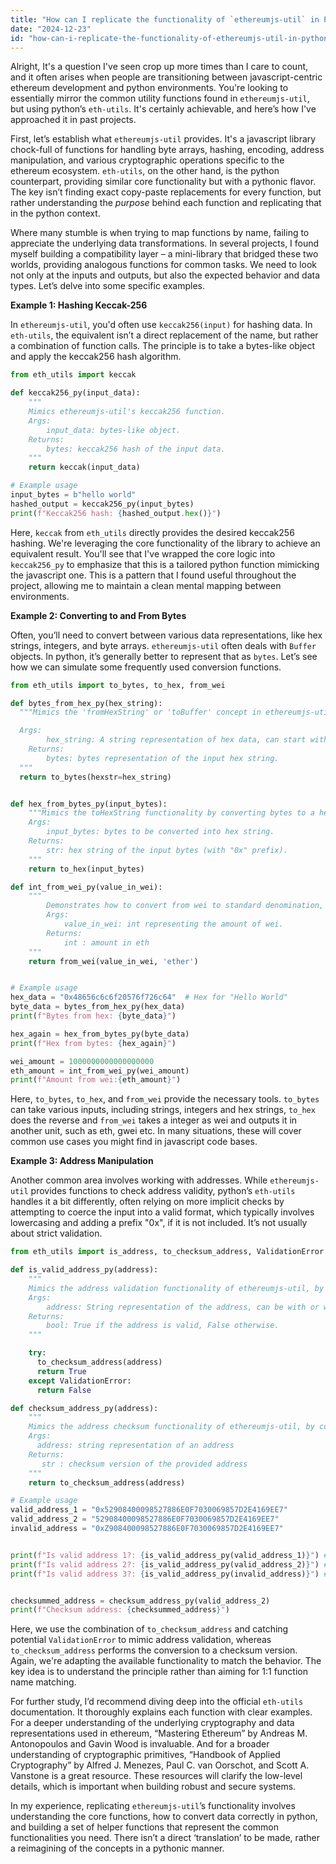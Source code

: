 ```yaml
---
title: "How can I replicate the functionality of `ethereumjs-util` in Python using `eth-utils`?"
date: "2024-12-23"
id: "how-can-i-replicate-the-functionality-of-ethereumjs-util-in-python-using-eth-utils"
---
```


Alright,  It's a question I've seen crop up more times than I care to count, and it often arises when people are transitioning between javascript-centric ethereum development and python environments. You're looking to essentially mirror the common utility functions found in `ethereumjs-util`, but using python’s `eth-utils`. It's certainly achievable, and here’s how I've approached it in past projects.

First, let’s establish what `ethereumjs-util` provides. It's a javascript library chock-full of functions for handling byte arrays, hashing, encoding, address manipulation, and various cryptographic operations specific to the ethereum ecosystem. `eth-utils`, on the other hand, is the python counterpart, providing similar core functionality but with a pythonic flavor. The key isn’t finding exact copy-paste replacements for every function, but rather understanding the *purpose* behind each function and replicating that in the python context.

Where many stumble is when trying to map functions by name, failing to appreciate the underlying data transformations. In several projects, I found myself building a compatibility layer – a mini-library that bridged these two worlds, providing analogous functions for common tasks. We need to look not only at the inputs and outputs, but also the expected behavior and data types. Let’s delve into some specific examples.

**Example 1: Hashing Keccak-256**

In `ethereumjs-util`, you'd often use `keccak256(input)` for hashing data. In `eth-utils`, the equivalent isn’t a direct replacement of the name, but rather a combination of function calls. The principle is to take a bytes-like object and apply the keccak256 hash algorithm.

```python
from eth_utils import keccak

def keccak256_py(input_data):
    """
    Mimics ethereumjs-util's keccak256 function.
    Args:
        input_data: bytes-like object.
    Returns:
        bytes: keccak256 hash of the input data.
    """
    return keccak(input_data)

# Example usage
input_bytes = b"hello world"
hashed_output = keccak256_py(input_bytes)
print(f"Keccak256 hash: {hashed_output.hex()}")
```

Here, `keccak` from `eth_utils` directly provides the desired keccak256 hashing. We're leveraging the core functionality of the library to achieve an equivalent result. You'll see that I've wrapped the core logic into `keccak256_py` to emphasize that this is a tailored python function mimicking the javascript one. This is a pattern that I found useful throughout the project, allowing me to maintain a clean mental mapping between environments.

**Example 2: Converting to and From Bytes**

Often, you’ll need to convert between various data representations, like hex strings, integers, and byte arrays. `ethereumjs-util` often deals with `Buffer` objects. In python, it’s generally better to represent that as `bytes`. Let’s see how we can simulate some frequently used conversion functions.

```python
from eth_utils import to_bytes, to_hex, from_wei

def bytes_from_hex_py(hex_string):
  """Mimics the 'fromHexString' or 'toBuffer' concept in ethereumjs-util, converting a hex string to bytes.

  Args:
        hex_string: A string representation of hex data, can start with 0x.
    Returns:
        bytes: bytes representation of the input hex string.
  """
  return to_bytes(hexstr=hex_string)


def hex_from_bytes_py(input_bytes):
    """Mimics the toHexString functionality by converting bytes to a hex string (with 0x prefix).
    Args:
        input_bytes: bytes to be converted into hex string.
    Returns:
        str: hex string of the input bytes (with "0x" prefix).
    """
    return to_hex(input_bytes)

def int_from_wei_py(value_in_wei):
    """
        Demonstrates how to convert from wei to standard denomination, like eth.
        Args:
            value_in_wei: int representing the amount of wei.
        Returns:
            int : amount in eth
    """
    return from_wei(value_in_wei, 'ether')


# Example usage
hex_data = "0x48656c6c6f20576f726c64"  # Hex for "Hello World"
byte_data = bytes_from_hex_py(hex_data)
print(f"Bytes from hex: {byte_data}")

hex_again = hex_from_bytes_py(byte_data)
print(f"Hex from bytes: {hex_again}")

wei_amount = 1000000000000000000
eth_amount = int_from_wei_py(wei_amount)
print(f"Amount from wei:{eth_amount}")

```

Here, `to_bytes`, `to_hex`, and `from_wei` provide the necessary tools. `to_bytes` can take various inputs, including strings, integers and hex strings, `to_hex` does the reverse and `from_wei` takes a integer as wei and outputs it in another unit, such as eth, gwei etc.  In many situations, these will cover common use cases you might find in javascript code bases.

**Example 3: Address Manipulation**

Another common area involves working with addresses. While `ethereumjs-util` provides functions to check address validity, python’s `eth-utils` handles it a bit differently, often relying on more implicit checks by attempting to coerce the input into a valid format, which typically involves lowercasing and adding a prefix "0x", if it is not included. It’s not usually about strict validation.

```python
from eth_utils import is_address, to_checksum_address, ValidationError

def is_valid_address_py(address):
    """
    Mimics the address validation functionality of ethereumjs-util, by returning True if the address is a valid one.
    Args:
        address: String representation of the address, can be with or without a 0x prefix
    Returns:
        bool: True if the address is valid, False otherwise.
    """

    try:
      to_checksum_address(address)
      return True
    except ValidationError:
      return False

def checksum_address_py(address):
    """
    Mimics the address checksum functionality of ethereumjs-util, by converting a lowercase address to its checksum version
    Args:
      address: string representation of an address
    Returns:
       str : checksum version of the provided address
    """
    return to_checksum_address(address)

# Example usage
valid_address_1 = "0x52908400098527886E0F7030069857D2E4169EE7"
valid_address_2 = "52908400098527886E0F7030069857D2E4169EE7"
invalid_address = "0xZ908400098527886E0F7030069857D2E4169EE7"


print(f"Is valid address 1?: {is_valid_address_py(valid_address_1)}") #True
print(f"Is valid address 2?: {is_valid_address_py(valid_address_2)}") #True
print(f"Is valid address 3?: {is_valid_address_py(invalid_address)}") #False


checksummed_address = checksum_address_py(valid_address_2)
print(f"Checksum address: {checksummed_address}")

```

Here, we use the combination of `to_checksum_address` and catching potential `ValidationError` to mimic address validation, whereas `to_checksum_address` performs the conversion to a checksum version. Again, we're adapting the available functionality to match the behavior. The key idea is to understand the principle rather than aiming for 1:1 function name matching.

For further study, I’d recommend diving deep into the official `eth-utils` documentation. It thoroughly explains each function with clear examples. For a deeper understanding of the underlying cryptography and data representations used in ethereum, “Mastering Ethereum” by Andreas M. Antonopoulos and Gavin Wood is invaluable. And for a broader understanding of cryptographic primitives, “Handbook of Applied Cryptography” by Alfred J. Menezes, Paul C. van Oorschot, and Scott A. Vanstone is a great resource. These resources will clarify the low-level details, which is important when building robust and secure systems.

In my experience, replicating `ethereumjs-util`’s functionality involves understanding the core functions, how to convert data correctly in python, and building a set of helper functions that represent the common functionalities you need. There isn’t a direct ‘translation’ to be made, rather a reimagining of the concepts in a pythonic manner.
